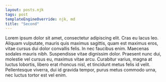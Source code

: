 ```yaml
---
layout: posts.njk
tags: post
templateEngineOverride: njk, md
title: "Second"
---
```


Lorem ipsum dolor sit amet, consectetur adipiscing elit. Cras eu lacus leo. Aliquam vulputate, mauris quis maximus sagittis, quam est maximus eros, vitae cursus dui dolor convallis felis. In nec faucibus enim. Maecenas sodales mauris nibh. Suspendisse vitae dignissim dolor. Praesent nunc dui, molestie vel cursus eu, maximus vitae arcu. Curabitur varius, magna at luctus lobortis, libero erat rhoncus nisl, et tincidunt metus felis id velit. Pellentesque viverra, dui id gravida tempor, purus metus commodo urna, nec luctus tortor est vel enim.
